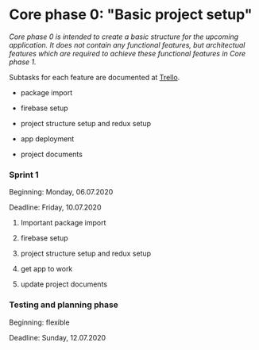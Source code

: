 # Core phase 0: "Basic project setup"



*Core phase 0 is intended to create a basic structure for the upcoming application. It does not contain any functional features, but architectual features which are required to achieve these functional features in Core phase 1.*



Subtasks for each feature are documented at [Trello](https://trello.com/b/QVR689FV/bookery).



- package import

- firebase setup

- project structure setup and redux setup

- app deployment

- project documents



### Sprint 1

Beginning: Monday, 06.07.2020

Deadline: Friday, 10.07.2020

1. Important package import

2. firebase setup

3. project structure setup and redux setup

4. get app to work

5. update project documents



### Testing and planning phase

Beginning: flexible

Deadline: Sunday, 12.07.2020


